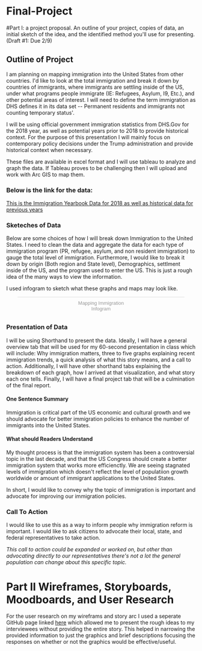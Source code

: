 # Final-Project

#Part I: a project proposal.  An outline of your project, copies of data, an initial sketch of the idea, and the identified method you'll use for presenting. (Draft #1: Due 2/9)

## Outline of Project

I am planning on mapping immigration into the United States from other countries. I'd like to look at the total immigration and break it down by countries of immigrants, where immigrants are settling inside of the US, under what programs people immigrate (IE: Refugees, Asylum, I9, Etc.), and other potential areas of interest. I will need to define the term immigration as DHS defines it in its data set -- Permanent residents and immigrants not counting temporary status'. 

I will be using official government immigration statistics from DHS.Gov for the 2018 year, as well as potential years prior to 2018 to provide historical context. For the purpose of this presentation I will mainly focus on contemporary policy decisions under the Trump administration and provide historical context when necessary. 

These files are available in excel format and I will use tableau to analyze and graph the data. If Tableau proves to be challenging then I will upload and work with Arc GIS to map them. 

### Below is the link for the data: 

<a href="https://www.dhs.gov/immigration-statistics/yearbook/2018" target="_blank">This is the Immigration Yearbook Data for 2018 as well as historical data for previous years</a>

### Sketeches of Data

Below are some choices of how I will break down Immigration to the United States. I need to clean the data and aggregate the data for each type of immigration program (PR, refugee, asylum, and non resident immigration) to gauge the total level of immigration. Furthermore, I would like to break it down by origin (Both region and State level), Demographics, settlment inside of the US, and the program used to enter the US. This is just a rough idea of the many ways to view the information.

I used infogram to sketch what these graphs and maps may look like. 

<div class="infogram-embed" data-id="ba8a1764-c0de-4bc3-8125-ba1d34f0f6cc" data-type="interactive" data-title="Mapping Immigration "></div><script>!function(e,i,n,s){var t="InfogramEmbeds",d=e.getElementsByTagName("script")[0];if(window[t]&&window[t].initialized)window[t].process&&window[t].process();else if(!e.getElementById(n)){var o=e.createElement("script");o.async=1,o.id=n,o.src="https://e.infogram.com/js/dist/embed-loader-min.js",d.parentNode.insertBefore(o,d)}}(document,0,"infogram-async");</script><div style="padding:8px 0;font-family:Arial!important;font-size:13px!important;line-height:15px!important;text-align:center;border-top:1px solid #dadada;margin:0 30px"><a href="https://infogram.com/ba8a1764-c0de-4bc3-8125-ba1d34f0f6cc" style="color:#989898!important;text-decoration:none!important;" target="_blank">Mapping Immigration </a><br><a href="https://infogram.com" style="color:#989898!important;text-decoration:none!important;" target="_blank" rel="nofollow">Infogram</a></div>

### Presentation of Data

I will be using Shorthand to present the data. Ideally, I will have a general overview tab that will be used for my 60-second presentation in class which will include: Why immigration matters, three to five graphs explaining recent immigration trends, a quick analysis of what this story means, and a call to action. Additionally, I will have other shorthand tabs explaining the breakdown of each graph, how I arrived at that visualization, and what story each one tells. Finally, I will have a final project tab that will be a culmination of the final report. 

#### One Sentence Summary

Immigration is critical part of the US economic and cultural growth and we should advocate for better immigration policies to enhance the number of immigrants into the United States. 


#### What should Readers Understand

My thought process is that the immigration system has been a controversial topic in the last decade, and that the US Congress should create a better immigration system that works more efficienctly. We are seeing stagnated levels of immigration which doesn't reflect the level of populatiion growth worldwide or amount of immigrant applications to the United States.

In short, I would like to convey why the topic of immigration is important and advocate for improving our immigration policies. 

### Call To Action

I would like to use this as a way to inform people why immigration reform is important. I would like to ask citizens to advocate their local, state, and federal representatives to take action. 

*This call to action could be expanded or worked on, but other than advocating directly to our representatives there's not a lot the general population can change about this specific topic.*

# Part II Wireframes, Storyboards, Moodboards, and User Research

For the user research on my wireframs and story arc I used a seperate GitHub page linked <a href="https://www.dhs.gov/immigration-statistics/yearbook/2018" target="_blank">here</a> which allowed me to present the rough ideas to my interviewees without providing the entire story. This helped in narrowing the provided information to just the graphics and brief descriptions focusing the responses on whether or not the graphics would be effective/useful. 
